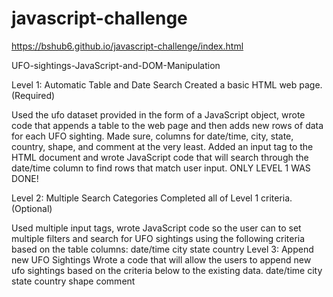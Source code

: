 # javascript-challenge

https://bshub6.github.io/javascript-challenge/index.html


UFO-sightings-JavaScript-and-DOM-Manipulation

Level 1: Automatic Table and Date Search Created a basic HTML web page. (Required)

Used the ufo dataset provided in the form of a JavaScript object, wrote code that appends a table to the web page and then adds new rows of data for each UFO sighting.
Made sure, columns for date/time, city, state, country, shape, and comment at the very least. Added an input tag to the HTML document and wrote JavaScript code that will search through the date/time column to find rows that match user input. ONLY LEVEL 1 WAS DONE!


Level 2: Multiple Search Categories Completed all of Level 1 criteria. (Optional)

Used multiple input tags, wrote JavaScript code so the user can to set multiple filters and search for UFO sightings using the following criteria based on the table columns:
date/time city state country Level 3: Append new UFO Sightings Wrote a code that will allow the users to append new ufo sightings based on the criteria below to the existing data. date/time city state country shape comment
